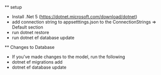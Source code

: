 ** setup
- Install .Net 5 (https://dotnet.microsoft.com/download/dotnet)
- add connection string to appsetttings.json to the ConnectionStrings => Default section
- run dotnet restore
- run dotnet ef database update

** Changes to Database
- If you've made changes to the model, run the following
- dotnet ef migrations add <INSERT SOME NAME WITHOUT SPACES HERE>
- dotnet ef database update
